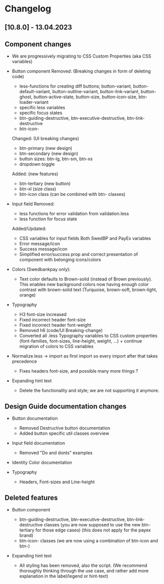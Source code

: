 # Changelog

## [10.8.0] - 13.04.2023

## Component changes
-   We are progressively migrating to CSS Custom Properties (aka CSS variables)

-   Button component
    Removed: (Breaking changes in form of deleting code)
    -   less-functions for creating diff buttons; button-variant, button-default-variant, button-outline-variant, button-link-variant, button-ghost, button-active-state, button-size, button-icon-size, btn-loader-variant
    -   specific less variables
    -   specific focus states
    -   btn-guiding-destructive, btn-executive-destructive, btn-link-destructive
    -   btn-icon-<size>

    Changed: (UI breaking changes)
    -   btn-primary (new design)
    -   btn-secondary (new design)
    -   button sizes: btn-lg, btn-sm, btn-xs
    -   dropdown toggle

    Added: (new features)
    -   btn-tertiary (new button)
    -   btn-xl (size class)
    -   btn-icon class (can be combined with btn-<size> classes)

-   Input field
    Removed:
    -   less functions for error validation from validation.less
    -   less function for focus state

    Added/Updated:
    -   CSS variables for input fields Both SwedBP and PayEx variables
    -   Error message/icon
    -   Success message/icon
    -   Simplified error/success prop and correct presentation of component with belonging icons/colors

-   Colors (Swedbankpay only):
    -   Text color defaults to Brown-solid (instead of Brown previously). This enables new background colors now having enough color contrast with brown-solid text (Turquoise, brown-soft, brown-light, orange)

-   Typography
    -   H3 font-size increased
    -   Fixed incorrect header font-size
    -   Fixed incorrect header font-weight
    -   Removed h6 (code/UI Breaking-change)
    -   Converted all .less Typography variables to CSS custom properties (font-families, font-sizes, line-height, weight, ...) + continue migration of colors to CSS variables

-   Normalize.less -> import as first import so every import after that takes precedence
    -   Fixes headers font-size, and possible many more things ?

-   Expanding hint text
    -   Delete the functionality and style; we are not supporting it anymore.

## Design Guide documentation changes
-   Button documentation
    -   Removed Destructive button documentation
    -   Added button specific util classes overview

-   Input field documentation
    -   Removed "Do and donts" examples
    
-   Identity Color documentation

-   Typography
    -   Headers, Font-sizes and Line-height

## Deleted features
-   Button component
    -   btn-guiding-destructive, btn-executive-destructive, btn-link-destructive classes (you are now supposed to use the new btn-tertiary for those edge cases) (this does not apply for the payex brand)
    -   btn-icon-<size> classes (we are now using a combination of btn-icon and btn-<size>)

-   Expanding hint text
    -   All styling has been removed, also the script. (We recommend thoroughly thinking through the use case, and rather add more explanation in the label/legend or hint-text)
